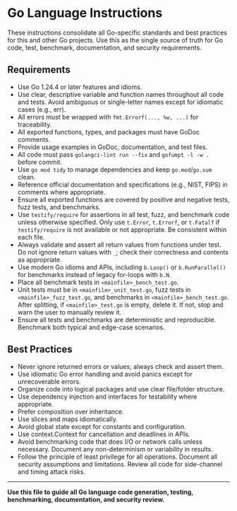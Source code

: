 # Go Language Instructions

These instructions consolidate all Go-specific standards and best practices for this and other Go projects. Use this as the single source of truth for Go code, test, benchmark, documentation, and security requirements.

## Requirements
- Use Go 1.24.4 or later features and idioms.
- Use clear, descriptive variable and function names throughout all code and tests. Avoid ambiguous or single-letter names except for idiomatic cases (e.g., err).
- All errors must be wrapped with `fmt.Errorf(..., %w, ...)` for traceability.
- All exported functions, types, and packages must have GoDoc comments.
- Provide usage examples in GoDoc, documentation, and test files.
- All code must pass `golangci-lint run --fix` and `gofumpt -l -w .` before commit.
- Use `go mod tidy` to manage dependencies and keep `go.mod`/`go.sum` clean.
- Reference official documentation and specifications (e.g., NIST, FIPS) in comments where appropriate.
- Ensure all exported functions are covered by positive and negative tests, fuzz tests, and benchmarks.
- Use `testify/require` for assertions in all test, fuzz, and benchmark code unless otherwise specified. Only use `t.Error`, `t.Errorf`, or `t.Fatalf` if `testify/require` is not available or not appropriate. Be consistent within each file.
- Always validate and assert all return values from functions under test. Do not ignore return values with `_`; check their correctness and contents as appropriate.
- Use modern Go idioms and APIs, including `b.Loop()` or `b.RunParallel()` for benchmarks instead of legacy for-loops with `b.N`.
- Place all benchmark tests in `<mainfile>_bench_test.go`.
- Unit tests must be in `<mainfile>_unit_test.go`, fuzz tests in `<mainfile>_fuzz_test.go`, and benchmarks in `<mainfile>_bench_test.go`. After splitting, if `<mainfile>_test.go` is empty, delete it. If not, stop and warn the user to manually review it.
- Ensure all tests and benchmarks are deterministic and reproducible. Benchmark both typical and edge-case scenarios.

## Best Practices
- Never ignore returned errors or values; always check and assert them.
- Use idiomatic Go error handling and avoid panics except for unrecoverable errors.
- Organize code into logical packages and use clear file/folder structure.
- Use dependency injection and interfaces for testability where appropriate.
- Prefer composition over inheritance.
- Use slices and maps idiomatically.
- Avoid global state except for constants and configuration.
- Use context.Context for cancellation and deadlines in APIs.
- Avoid benchmarking code that does I/O or network calls unless necessary. Document any non-determinism or variability in results.
- Follow the principle of least privilege for all operations. Document all security assumptions and limitations. Review all code for side-channel and timing attack risks.

---

**Use this file to guide all Go language code generation, testing, benchmarking, documentation, and security review.**
